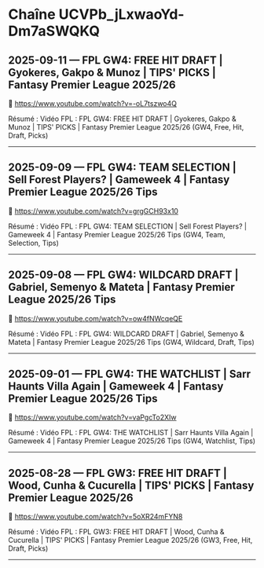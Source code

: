 # Chaîne UCVPb_jLxwaoYd-Dm7aSWQKQ

## 2025-09-11 — FPL GW4: FREE HIT DRAFT | Gyokeres, Gakpo & Munoz | TIPS' PICKS | Fantasy Premier League 2025/26
🔗 https://www.youtube.com/watch?v=-oL7tszwo4Q

Résumé :
Vidéo FPL : FPL GW4: FREE HIT DRAFT | Gyokeres, Gakpo & Munoz | TIPS' PICKS | Fantasy Premier League 2025/26 (GW4, Free, Hit, Draft, Picks)

---

## 2025-09-09 — FPL GW4: TEAM SELECTION | Sell Forest Players? | Gameweek 4 | Fantasy Premier League 2025/26 Tips
🔗 https://www.youtube.com/watch?v=grgGCH93x10

Résumé :
Vidéo FPL : FPL GW4: TEAM SELECTION | Sell Forest Players? | Gameweek 4 | Fantasy Premier League 2025/26 Tips (GW4, Team, Selection, Tips)

---

## 2025-09-08 — FPL GW4: WILDCARD DRAFT | Gabriel, Semenyo & Mateta | Fantasy Premier League 2025/26 Tips
🔗 https://www.youtube.com/watch?v=ow4fNWcqeQE

Résumé :
Vidéo FPL : FPL GW4: WILDCARD DRAFT | Gabriel, Semenyo & Mateta | Fantasy Premier League 2025/26 Tips (GW4, Wildcard, Draft, Tips)

---

## 2025-09-01 — FPL GW4: THE WATCHLIST | Sarr Haunts Villa Again | Gameweek 4 | Fantasy Premier League 2025/26 Tips
🔗 https://www.youtube.com/watch?v=vaPgcTo2XIw

Résumé :
Vidéo FPL : FPL GW4: THE WATCHLIST | Sarr Haunts Villa Again | Gameweek 4 | Fantasy Premier League 2025/26 Tips (GW4, Watchlist, Tips)

---

## 2025-08-28 — FPL GW3: FREE HIT DRAFT | Wood, Cunha & Cucurella | TIPS' PICKS | Fantasy Premier League 2025/26
🔗 https://www.youtube.com/watch?v=5oXR24mFYN8

Résumé :
Vidéo FPL : FPL GW3: FREE HIT DRAFT | Wood, Cunha & Cucurella | TIPS' PICKS | Fantasy Premier League 2025/26 (GW3, Free, Hit, Draft, Picks)

---

